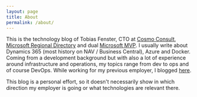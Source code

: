 ```yaml
---
layout: page
title: About
permalink: /about/
---
```


This is the technology blog of Tobias Fenster, CTO at <a href="https://www.cosmoconsult.com" target="_blank">Cosmo Consult</a>, <a href="https://rd.microsoft.com/en-us/tobias-fenster">Microsoft Regional Directory</a> and dual <a href="https://mvp.microsoft.com/en-us/PublicProfile/5002758?fullName=Tobias%20Fenster" target="_blank">Microsoft MVP</a>. I usually write about Dynamics 365 (most history on NAV / Business Central), Azure and Docker. Coming from a development background but with also a lot of experience around infrastructure and operations, my topics range from dev to ops and of course DevOps. While working for my previous employer, I blogged <a href="https://www.axians-infoma.com/techblog/">here</a>.

This blog is a personal effort, so it doesn't necessarily show in which direction my employer is going or what technologies are relevant there.
